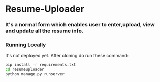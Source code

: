 # Resume-Uploader
 
### It's a normal form which enables user to enter,upload, view and update all the resume info.



### Running Locally
It's not deployed yet. After cloning do run these command:
```bash
pip install -r requirements.txt
cd resumeuploader
python manage.py runserver
```
